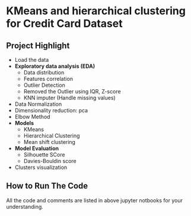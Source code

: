 # KMeans and hierarchical clustering for Credit Card Dataset

## Project Highlight
- Load the data  
- **Exploratory data analysis (EDA)**
  - Data distribution
  - Features correlation
  - Outlier Detection
  - Removed the Outlier using IQR, Z-score
  - KNN imputer (Handle missing values)
- Data Normalization
- Dimensionality reduction: pca
- Elbow Method 
- **Models**
  - KMeans
  - Hierarchical Clustering
  - Mean shift clustering
- **Model Evaluation**
  - Silhouette SCore
  - Davies-Bouldin score
- Clusters visualization
    
## How to Run The Code
All the code and comments are listed in above jupyter notbooks for your understanding.

